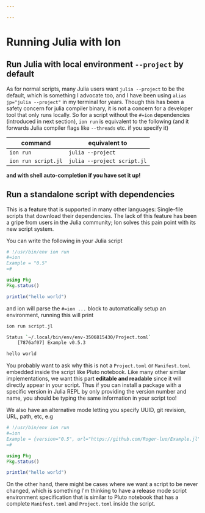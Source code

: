 ```yaml
---

---
```


# Running Julia with Ion

## Run Julia with local environment `--project` by default

As for normal scripts, many Julia users want `julia --project` to be the default, which is something I advocate too, and I have been using `alias jp="julia --project"` in my terminal for years. Though this has been a safety concern for julia compiler binary, it is not a concern for a developer tool that only runs locally. So for a script without the `#=ion` dependencies (introduced in next section), `ion run` is equivalent to the following (and it forwards Julia compiler flags like `--threads` etc. if you specify it)

| command | equivalent to |
| --- | --- |
| `ion run` | `julia --project` |
| `ion run script.jl` | `julia --project script.jl` |

**and with shell auto-completion if you have set it up!**

## Run a standalone script with dependencies

This is a feature that is supported in many other languages: Single-file scripts that download their dependencies. The lack of this feature has been a gripe from users in the Julia community; Ion solves this pain point with its new script system.

You can write the following in your Julia script

```julia
# !/usr/bin/env ion run
#=ion
Example = "0.5"
=#

using Pkg
Pkg.status()

println("hello world")
```

and ion will parse the `#=ion ...` block to automatically setup an environment, running this will print

```sh
ion run script.jl

Status `~/.local/bin/env/env-3506815430/Project.toml`
    [7876af07] Example v0.5.3

hello world
```

You probably want to ask why this is not a `Project.toml` or `Manifest.toml` embedded inside the script like Pluto notebook. Like many other similar implementations, we want this part **editable and readable** since it will directly appear in your script. Thus if you can install a package with a specific version in Julia REPL by only providing the version number and name, you should be typing the same information in your script too!

We also have an alternative mode letting you specify UUID, git revision, URL, path, etc, e.g

```julia
# !/usr/bin/env ion run
#=ion
Example = {version="0.5", url="https://github.com/Roger-luo/Example.jl"}
=#

using Pkg
Pkg.status()

println("hello world")
```

On the other hand, there might be cases where we want a script to be never changed, which is something I'm thinking to have a release mode script environment specification that is similar to Pluto notebook that has a complete `Manifest.toml` and `Project.toml` inside the script.

